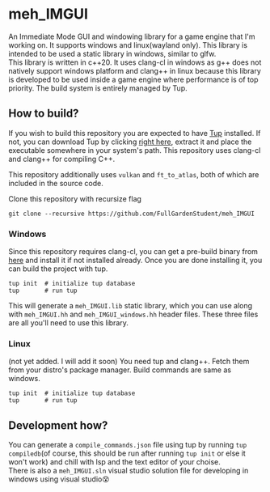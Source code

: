 # meh_IMGUI

An Immediate Mode GUI and windowing library for a game engine that I'm working on. It supports windows and linux(wayland only).
This library is intended to be used a static library in windows, similar to glfw.\
This library is written in c++20. It uses clang-cl in windows as g++ does not natively support windows platform and clang++ in linux because this library is developed to be used inside a game engine where performance is of top priority. The build system is entirely managed by Tup.

## How to build?
If you wish to build this repository you are expected to have [Tup](https://gittup.org/tup/) installed. If not, you can download Tup by clicking [right here](https://gittup.org/tup/win32/tup-latest.zip), extract it and place the executable somewhere in your system's path. This repository uses clang-cl and clang++ for compiling C++.

This repository additionally uses `vulkan` and `ft_to_atlas`, both of which are included in the source code.

Clone this repository with recursize flag
```git
git clone --recursive https://github.com/FullGardenStudent/meh_IMGUI
```
### Windows
Since this repository requires clang-cl, you can get a pre-build binary from [here](https://releases.llvm.org/download.html) and install it if not installed already. Once you are done installing it, you can build the project with tup. 
```tup
tup init  # initialize tup database
tup       # run tup
```
This will generate a `meh_IMGUI.lib` static library, which you can use along with `meh_IMGUI.hh` and `meh_IMGUI_windows.hh` header files. These three files are all you'll need to use this library.
### Linux
(not yet added. I will add it soon)
You need tup and clang++. Fetch them from your distro's package manager. Build commands are same as windows.
```tup
tup init  # initialize tup database
tup       # run tup
```
## Development how?
You can generate a `compile_commands.json` file using tup by running `tup compiledb`(of course, this should be run after running `tup init` or else it won't work) and chill with lsp and the text editor of your choise.\
There is also a `meh_IMGUI.sln` visual studio solution file for developing in windows using visual studio😵
